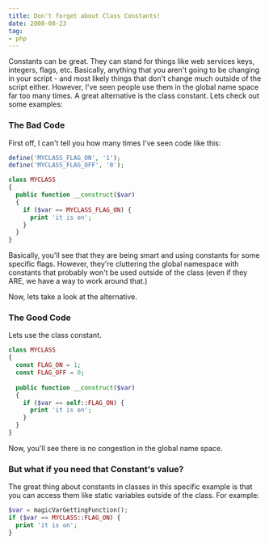 ```yaml
---
title: Don't forget about Class Constants!
date: 2008-08-23
tag:
- php
---
```

Constants can be great.  They can stand for things like web services keys, integers, flags, etc.  Basically, anything that you aren't going to be changing in your script - and most likely things that don't change much outside of the script either.  However, I've seen people use them in the global name space far too many times.  A great alternative is the class constant.  Lets check out some examples:

<!--more-->

### The Bad Code

First off, I can't tell you how many times I've seen code like this:

```php
define('MYCLASS_FLAG_ON', '1');
define('MYCLASS_FLAG_OFF', '0');

class MYCLASS
{
  public function __construct($var)
  {
    if ($var == MYCLASS_FLAG_ON) {
      print 'it is on';
    }
  }
}
```

Basically, you'll see that they are being smart and using constants for some specific flags.  However, they're cluttering the global namespace with constants that probably won't be used outside of the class (even if they ARE, we have a way to work around that.)

Now, lets take a look at the alternative.

### The Good Code

Lets use the class constant.

```php
class MYCLASS
{
  const FLAG_ON = 1;
  const FLAG_OFF = 0;
    
  public function __construct($var)
  {
    if ($var == self::FLAG_ON) {
      print 'it is on';
    }
  }
}
```

Now, you'll see there is no congestion in the global name space.

### But what if you need that Constant's value?

The great thing about constants in classes in this specific example is that you can access them like static variables outside of the class.  For example:

```php
$var = magicVarGettingFunction();
if ($var == MYCLASS::FLAG_ON) {
  print 'it is on';
}
```
    

